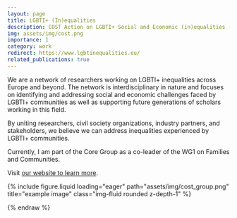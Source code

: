 ```yaml
---
layout: page
title: LGBTI+ (In)equalities
description: COST Action on LGBTI+ Social and Economic (in)equalities (CA19103)
img: assets/img/cost.png
importance: 1
category: work
redirect: https://www.lgbtinequalities.eu/
related_publications: true
---
```


We are a network of researchers working on LGBTI+ inequalities across Europe and beyond. The network is interdisciplinary in nature and focuses on identifying and addressing social and economic challenges faced by LGBTI+ communities as well as supporting future generations of scholars working in this field.

By uniting researchers, civil society organizations, industry partners, and stakeholders, we believe we can address inequalities experienced by LGBTI+ communities.

Currently, I am part of the Core Group as a co-leader of the WG1 on Families and Communities.

Visit [our website to learn more](https://www.lgbtinequalities.eu/).



<div class="row">
    <div class="col-sm mt-3 mt-md-0">
        {% include figure.liquid loading="eager" path="assets/img/cost_group.png" title="example image" class="img-fluid rounded z-depth-1" %}
    </div>
</div>


{% endraw %}
